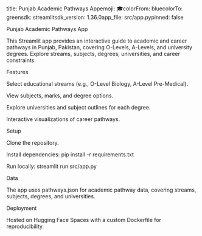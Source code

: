 

title: Punjab Academic Pathways Appemoji: 🎓colorFrom: bluecolorTo: greensdk: streamlitsdk\_version: 1.36.0app\_file: src/app.pypinned: false

Punjab Academic Pathways App

This Streamlit app provides an interactive guide to academic and career pathways in Punjab, Pakistan, covering O-Levels, A-Levels, and university degrees. Explore streams, subjects, degrees, universities, and career constraints.

Features



Select educational streams (e.g., O-Level Biology, A-Level Pre-Medical).

View subjects, marks, and degree options.

Explore universities and subject outlines for each degree.

Interactive visualizations of career pathways.



Setup



Clone the repository.

Install dependencies: pip install -r requirements.txt

Run locally: streamlit run src/app.py



Data

The app uses pathways.json for academic pathway data, covering streams, subjects, degrees, and universities.

Deployment

Hosted on Hugging Face Spaces with a custom Dockerfile for reproducibility.

